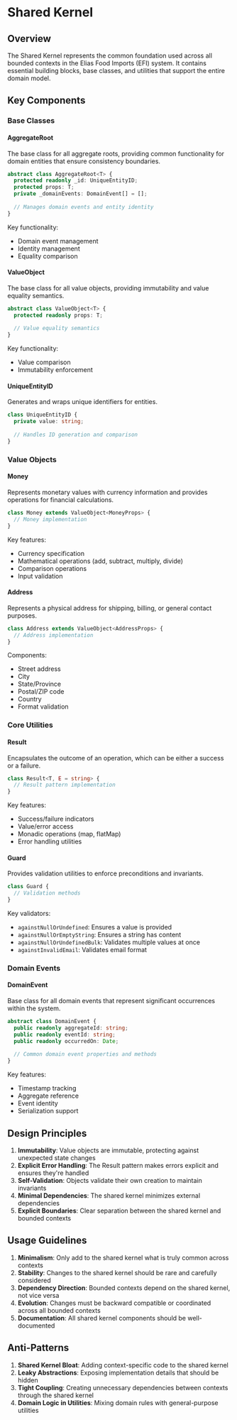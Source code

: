 # Shared Kernel

## Overview

The Shared Kernel represents the common foundation used across all bounded contexts in the Elias Food Imports (EFI) system. It contains essential building blocks, base classes, and utilities that support the entire domain model.

## Key Components

### Base Classes

#### AggregateRoot

The base class for all aggregate roots, providing common functionality for domain entities that ensure consistency boundaries.

```typescript
abstract class AggregateRoot<T> {
  protected readonly _id: UniqueEntityID;
  protected props: T;
  private _domainEvents: DomainEvent[] = [];
  
  // Manages domain events and entity identity
}
```

Key functionality:
- Domain event management
- Identity management
- Equality comparison

#### ValueObject

The base class for all value objects, providing immutability and value equality semantics.

```typescript
abstract class ValueObject<T> {
  protected readonly props: T;
  
  // Value equality semantics
}
```

Key functionality:
- Value comparison
- Immutability enforcement

#### UniqueEntityID

Generates and wraps unique identifiers for entities.

```typescript
class UniqueEntityID {
  private value: string;
  
  // Handles ID generation and comparison
}
```

### Value Objects

#### Money

Represents monetary values with currency information and provides operations for financial calculations.

```typescript
class Money extends ValueObject<MoneyProps> {
  // Money implementation
}
```

Key features:
- Currency specification
- Mathematical operations (add, subtract, multiply, divide)
- Comparison operations
- Input validation

#### Address

Represents a physical address for shipping, billing, or general contact purposes.

```typescript
class Address extends ValueObject<AddressProps> {
  // Address implementation
}
```

Components:
- Street address
- City
- State/Province
- Postal/ZIP code
- Country
- Format validation

### Core Utilities

#### Result

Encapsulates the outcome of an operation, which can be either a success or a failure.

```typescript
class Result<T, E = string> {
  // Result pattern implementation
}
```

Key features:
- Success/failure indicators
- Value/error access
- Monadic operations (map, flatMap)
- Error handling utilities

#### Guard

Provides validation utilities to enforce preconditions and invariants.

```typescript
class Guard {
  // Validation methods
}
```

Key validators:
- `againstNullOrUndefined`: Ensures a value is provided
- `againstNullOrEmptyString`: Ensures a string has content
- `againstNullOrUndefinedBulk`: Validates multiple values at once
- `againstInvalidEmail`: Validates email format

### Domain Events

#### DomainEvent

Base class for all domain events that represent significant occurrences within the system.

```typescript
abstract class DomainEvent {
  public readonly aggregateId: string;
  public readonly eventId: string;
  public readonly occurredOn: Date;
  
  // Common domain event properties and methods
}
```

Key features:
- Timestamp tracking
- Aggregate reference
- Event identity
- Serialization support

## Design Principles

1. **Immutability**: Value objects are immutable, protecting against unexpected state changes
2. **Explicit Error Handling**: The Result pattern makes errors explicit and ensures they're handled
3. **Self-Validation**: Objects validate their own creation to maintain invariants
4. **Minimal Dependencies**: The shared kernel minimizes external dependencies
5. **Explicit Boundaries**: Clear separation between the shared kernel and bounded contexts

## Usage Guidelines

1. **Minimalism**: Only add to the shared kernel what is truly common across contexts
2. **Stability**: Changes to the shared kernel should be rare and carefully considered
3. **Dependency Direction**: Bounded contexts depend on the shared kernel, not vice versa
4. **Evolution**: Changes must be backward compatible or coordinated across all bounded contexts
5. **Documentation**: All shared kernel components should be well-documented

## Anti-Patterns

1. **Shared Kernel Bloat**: Adding context-specific code to the shared kernel
2. **Leaky Abstractions**: Exposing implementation details that should be hidden
3. **Tight Coupling**: Creating unnecessary dependencies between contexts through the shared kernel
4. **Domain Logic in Utilities**: Mixing domain rules with general-purpose utilities
